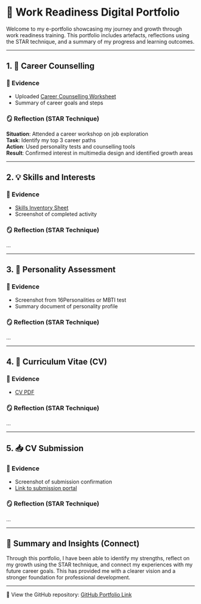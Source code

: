 # 🌟 Work Readiness Digital Portfolio

Welcome to my e-portfolio showcasing my journey and growth through work readiness training. This portfolio includes artefacts, reflections using the STAR technique, and a summary of my progress and learning outcomes.

---

## 1. 🧭 Career Counselling

### 📄 Evidence
- Uploaded [Career Counselling Worksheet](./evidence/career-counselling/worksheet.pdf)
- Summary of career goals and steps

### 🪞 Reflection (STAR Technique)
**Situation**: Attended a career workshop on job exploration  
**Task**: Identify my top 3 career paths  
**Action**: Used personality tests and counselling tools  
**Result**: Confirmed interest in multimedia design and identified growth areas

---

## 2. 💡 Skills and Interests

### 📄 Evidence
- [Skills Inventory Sheet](./evidence/skills/skills-inventory.pdf)
- Screenshot of completed activity

### 🪞 Reflection (STAR Technique)
...

---

## 3. 🧠 Personality Assessment

### 📄 Evidence
- Screenshot from 16Personalities or MBTI test
- Summary document of personality profile

### 🪞 Reflection (STAR Technique)
...

---

## 4. 🧾 Curriculum Vitae (CV)

### 📄 Evidence
- [CV PDF](./evidence/cv/my_cv.pdf)

### 🪞 Reflection (STAR Technique)
...

---

## 5. 📥 CV Submission

### 📄 Evidence
- Screenshot of submission confirmation
- [Link to submission portal](#)

### 🪞 Reflection (STAR Technique)
...

---

## 🔗 Summary and Insights (Connect)

Through this portfolio, I have been able to identify my strengths, reflect on my growth using the STAR technique, and connect my experiences with my future career goals. This has provided me with a clearer vision and a stronger foundation for professional development.

---

🔗 View the GitHub repository: [GitHub Portfolio Link](https://github.com/username/work-readiness-eportfolio)
